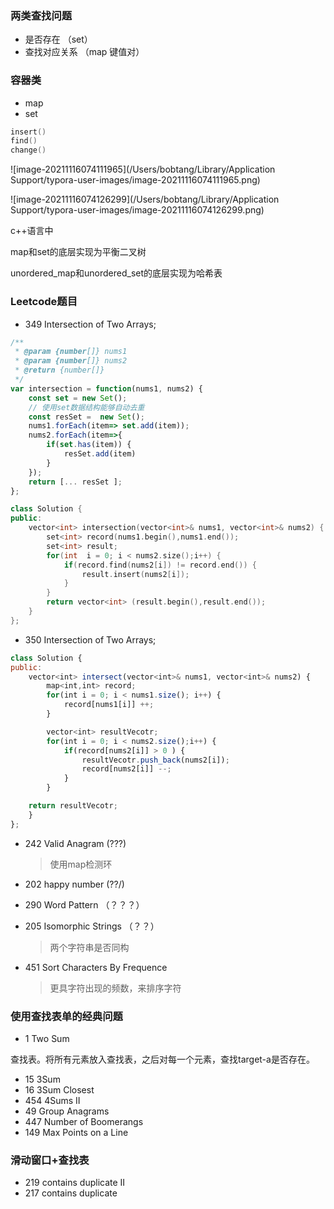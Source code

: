 ### 两类查找问题

- 是否存在 （set）
- 查找对应关系 （map 键值对）

### 容器类

- map
- set

```cpp
insert()
find()
change()
```

![image-20211116074111965](/Users/bobtang/Library/Application Support/typora-user-images/image-20211116074111965.png)

![image-20211116074126299](/Users/bobtang/Library/Application Support/typora-user-images/image-20211116074126299.png)

c++语言中

map和set的底层实现为平衡二叉树

unordered_map和unordered_set的底层实现为哈希表

### Leetcode题目

- 349 Intersection of Two Arrays;

```js
/**
 * @param {number[]} nums1
 * @param {number[]} nums2
 * @return {number[]}
 */
var intersection = function(nums1, nums2) {
    const set = new Set();
    // 使用set数据结构能够自动去重
    const resSet =  new Set();
    nums1.forEach(item=> set.add(item));
    nums2.forEach(item=>{
        if(set.has(item)) {
            resSet.add(item)
        }
    });
    return [... resSet ];
};
```

```cpp
class Solution {
public:
    vector<int> intersection(vector<int>& nums1, vector<int>& nums2) {
        set<int> record(nums1.begin(),nums1.end());
        set<int> result;
        for(int  i = 0; i < nums2.size();i++) {
            if(record.find(nums2[i]) != record.end()) {
                result.insert(nums2[i]);
            }
        }
        return vector<int> (result.begin(),result.end());
    }
};
```

- 350 Intersection of Two Arrays;

```js
class Solution {
public:
    vector<int> intersect(vector<int>& nums1, vector<int>& nums2) {
        map<int,int> record;
        for(int i = 0; i < nums1.size(); i++) {
            record[nums1[i]] ++;
        }

        vector<int> resultVecotr;
        for(int i = 0; i < nums2.size();i++) {
            if(record[nums2[i]] > 0 ) {
                resultVecotr.push_back(nums2[i]);
                record[nums2[i]] --;
            }
        }

    return resultVecotr;
    }
};
```

- 242 Valid Anagram (???)

  > 使用map检测环

- 202 happy number (??/)

- 290 Word Pattern （？？？）

- 205 Isomorphic Strings （？？）

  > 两个字符串是否同构

- 451 Sort Characters By Frequence 

  > 更具字符出现的频数，来排序字符

### 使用查找表单的经典问题

- 1 Two Sum

查找表。将所有元素放入查找表，之后对每一个元素，查找target-a是否存在。

- 15 3Sum
- 16 3Sum Closest
- 454 4Sums II 
- 49 Group Anagrams
- 447 Number of Boomerangs
- 149 Max Points on a Line

### 滑动窗口+查找表

- 219 contains duplicate II
- 217 contains duplicate